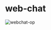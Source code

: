 # web-chat
![webchat-op](https://github.com/user-attachments/assets/0a9cf3a9-1557-422d-9172-4a051942a70b)
